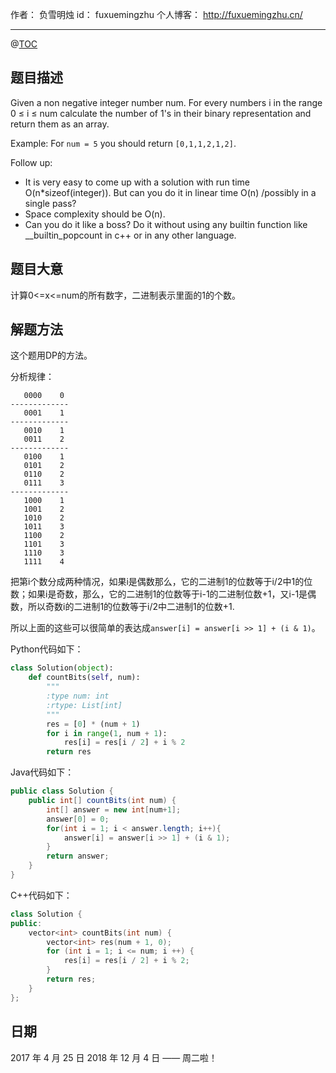 
作者： 负雪明烛
id：	fuxuemingzhu
个人博客：	http://fuxuemingzhu.cn/

---
@[TOC](目录)

## 题目描述

Given a non negative integer number num. For every numbers i in the range 0 ≤ i ≤ num calculate the number of 1's in their binary representation and return them as an array.

Example:
For ``num = 5`` you should return ``[0,1,1,2,1,2]``.

Follow up:

 - It is very easy to come up with a solution with run time O(n*sizeof(integer)). But can you do it in linear time O(n) /possibly in a single pass?
 - Space complexity should be O(n).
 - Can you do it like a boss? Do it without using any builtin function like __builtin_popcount in c++ or in any other language.

## 题目大意

计算0<=x<=num的所有数字，二进制表示里面的1的个数。

## 解题方法

这个题用DP的方法。

分析规律：
```
   0000    0
-------------
   0001    1
-------------
   0010    1
   0011    2
-------------
   0100    1
   0101    2
   0110    2
   0111    3
-------------
   1000    1
   1001    2
   1010    2
   1011    3
   1100    2
   1101    3
   1110    3
   1111    4
```

把第i个数分成两种情况，如果i是偶数那么，它的二进制1的位数等于i/2中1的位数；如果i是奇数，那么，它的二进制1的位数等于i-1的二进制位数+1，又i-1是偶数，所以奇数i的二进制1的位数等于i/2中二进制1的位数+1. 

所以上面的这些可以很简单的表达成``answer[i] = answer[i >> 1] + (i & 1)``。

Python代码如下：

```python
class Solution(object):
    def countBits(self, num):
        """
        :type num: int
        :rtype: List[int]
        """
        res = [0] * (num + 1)
        for i in range(1, num + 1):
            res[i] = res[i / 2] + i % 2
        return res
```

Java代码如下：

```java
public class Solution {
    public int[] countBits(int num) {
        int[] answer = new int[num+1];
        answer[0] = 0;
        for(int i = 1; i < answer.length; i++){
            answer[i] = answer[i >> 1] + (i & 1);
        }
        return answer;
    }
}
```

C++代码如下：

```cpp
class Solution {
public:
    vector<int> countBits(int num) {
        vector<int> res(num + 1, 0);
        for (int i = 1; i <= num; i ++) {
            res[i] = res[i / 2] + i % 2;
        }
        return res;
    }
};
```

## 日期

2017 年 4 月 25 日 
2018 年 12 月 4 日 —— 周二啦！

  [1]: https://leetcode.com/problems/counting-bits/#/description
